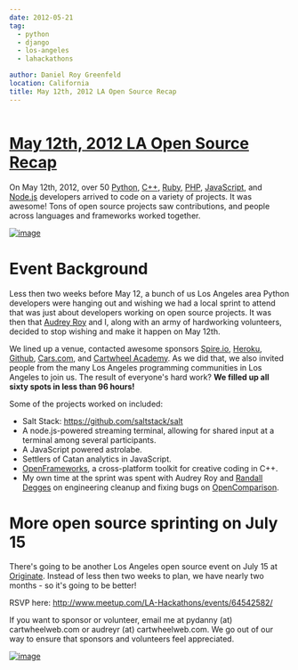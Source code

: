 ```yaml
---
date: 2012-05-21
tag:
  - python
  - django
  - los-angeles
  - lahackathons

author: Daniel Roy Greenfeld
location: California
title: May 12th, 2012 LA Open Source Recap
---
```


<div class="twelve wide column">
  <h1 class="ui block header">
    <div class="content">
      <a href="/may-la-open-source-recap "
        >May 12th, 2012 LA Open Source Recap</a
      >
    </div>
  </h1>
  <p>
    On May 12th, 2012, over 50
    <a href="http://python.org" target="_blank">Python</a>,
    <a href="http://en.wikipedia.org/wiki/C%2B%2B" target="_blank">C++</a>,
    <a href="http://www.ruby-lang.org/" target="_blank">Ruby</a>,
    <a href="http://www.php.net/" target="_blank">PHP</a>,
    <a href="http://en.wikipedia.org/wiki/JavaScript" target="_blank"
      >JavaScript</a
    >, and <a href="http://nodejs.org/" target="_blank">Node.js</a> developers
    arrived to code on a variety of projects. It was awesome! Tons of open
    source projects saw contributions, and people across languages and
    frameworks worked together.
  </p>
  <p>
    <a
      href="http://www.flickr.com/photos/59834630@N07/7193954598/"
      target="_blank"
      ><img
        alt="image"
        src="https://farm9.staticflickr.com/8007/7193954598_1b071cb5e4.jpg"
    /></a>
  </p>
  <h1 id="event-background">Event Background</h1>
  <p>
    Less then two weeks before May 12, a bunch of us Los Angeles area Python
    developers were hanging out and wishing we had a local sprint to attend that
    was just about developers working on open source projects. It was then that
    <a href="http://audreymroy.com" target="_blank">Audrey Roy</a> and I, along
    with an army of hardworking volunteers, decided to stop wishing and make it
    happen on May 12th.
  </p>
  <p>
    We lined up a venue, contacted awesome sponsors
    <a href="http://spire.io" target="_blank">Spire.io</a>,
    <a href="http://heroku.com" target="_blank">Heroku</a>,
    <a href="https://github.com" target="_blank">Github</a>,
    <a href="http://cars.com" target="_blank">Cars.com</a>, and
    <a href="https://academy.cartwheelweb.com" target="_blank"
      >Cartwheel Academy</a
    >. As we did that, we also invited people from the many Los Angeles
    programming communities in Los Angeles to join us. The result of everyone's
    hard work?
    <strong>We filled up all sixty spots in less than 96 hours!</strong>
  </p>
  <p>Some of the projects worked on included:</p>
  <ul>
    <li>
      Salt Stack:
      <a href="https://github.com/saltstack/salt" target="_blank"
        >https://github.com/saltstack/salt</a
      >
    </li>
    <li>
      A node.js-powered streaming terminal, allowing for shared input at a
      terminal among several participants.
    </li>
    <li>A JavaScript powered astrolabe.</li>
    <li>Settlers of Catan analytics in JavaScript.</li>
    <li>
      <a href="http://www.openframeworks.cc/" target="_blank">OpenFrameworks</a
      >, a cross-platform toolkit for creative coding in C++.
    </li>
    <li>
      My own time at the sprint was spent with Audrey Roy and
      <a href="http://rdegges.com" target="_blank">Randall Degges</a> on
      engineering cleanup and fixing bugs on
      <a href="https://github.com/opencomparison/opencomparison" target="_blank"
        >OpenComparison</a
      >.
    </li>
  </ul>
  <h1 id="more-open-source-sprinting-on-july-15">
    More open source sprinting on July 15
  </h1>
  <p>
    There's going to be another Los Angeles open source event on July 15 at
    <a href="http://originate.com/" target="_blank">Originate</a>. Instead of
    less then two weeks to plan, we have nearly two months - so it's going to be
    better!
  </p>
  <p>
    RSVP here:
    <a
      href="http://www.meetup.com/LA-Hackathons/events/64542582/"
      target="_blank"
      >http://www.meetup.com/LA-Hackathons/events/64542582/</a
    >
  </p>
  <p>
    If you want to sponsor or volunteer, email me at pydanny (at)
    cartwheelweb.com or audreyr (at) cartwheelweb.com. We go out of our way to
    ensure that sponsors and volunteers feel appreciated.
  </p>
  <p>
    <a
      href="http://www.flickr.com/photos/59834630@N07/7193961164/"
      target="_blank"
      ><img
        alt="image"
        src="https://farm9.staticflickr.com/8003/7193961164_b26d27093d.jpg"
    /></a>
  </p>
  </div>
